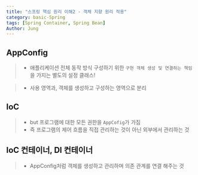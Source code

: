 ```yaml
---
title: "스프링 핵심 원리 이해2 - 객체 지향 원리 적용"
category: basic-Spring
tags: [Spring Container, Spring Bean]
Author: Jung
---
```


## AppConfig

> - 애플리케이션 전체 동작 방식 구성하기 위한 `구현 객체 생성 및 연결하는 책임`을 가지는 별도의 설정 클래스!

> - 사용 영역과, 객체를 생성하고 구성하는 영역으로 분리

## IoC

> - but 프로그램에 대한 모든 권한을 `AppCofig`가 가짐
> - 즉 프로그램의 제어 흐름을 직접 관리하는 것이 아닌 외부에서 관리하는 것

## IoC 컨테이너, DI 컨테이너

> - AppConfig처럼 객체를 생성하고 관리하며 의존 관계를 연결 해주는 것
